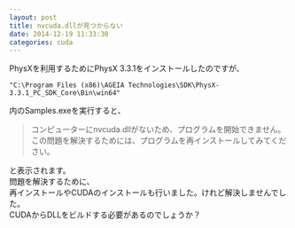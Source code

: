 ```yaml
---
layout: post
title: nvcuda.dllが見つからない
date: 2014-12-19 11:33:30
categories: cuda
---
```

<!-- {% raw %} -->
<p>PhysXを利用するためにPhysX 3.3.1をインストールしたのですが、</p>

<pre class="lang-none prettyprint-override"><code>"C:\Program Files (x86)\AGEIA Technologies\SDK\PhysX-3.3.1_PC_SDK_Core\Bin\win64"
</code></pre>

<p>内のSamples.exeを実行すると、</p>

<blockquote>
  <p>コンピューターにnvcuda.dllがないため、プログラムを開始できません。この問題を解決するためには、プログラムを再インストールしてみてください。</p>
</blockquote>

<p>と表示されます。<br>
問題を解決するために、<br>
再インストールやCUDAのインストールも行いました。けれど解決しませんでした。<br>
CUDAからDLLをビルドする必要があるのでしょうか？</p>
<!-- {% endraw %} -->
